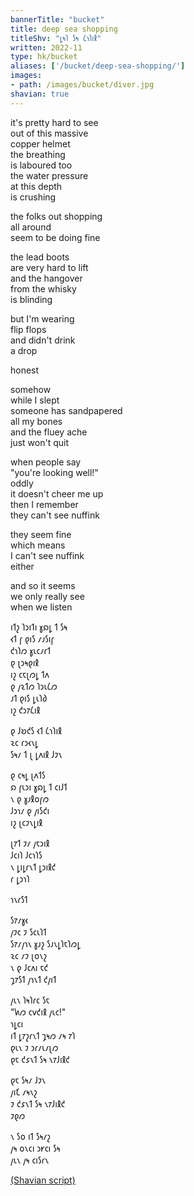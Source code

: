 ```yaml
---
bannerTitle: "bucket" 
title: deep sea shopping
titleShv: "𐑛𐑰𐑐 𐑕𐑰 𐑖𐑪𐑐𐑦𐑙"
written: 2022-11
type: hk/bucket
aliases: ['/bucket/deep-sea-shopping/']
images:
- path: /images/bucket/diver.jpg
shavian: true
---
```


<div class="latin">

it's pretty hard to see  
out of this massive  
copper helmet  
the breathing  
is laboured too  
the water pressure  
at this depth  
is crushing  

the folks out shopping  
all around   
seem to be doing fine  

the lead boots  
are very hard to lift  
and the hangover  
from the whisky  
is blinding  

but I'm wearing  
flip flops  
and didn't drink  
a drop  

honest  

somehow  
while I slept  
someone has sandpapered  
all my bones  
and the fluey ache  
just won't quit  

when people say  
"you're looking well!"  
oddly  
it doesn't cheer me up  
then I remember  
they can't see nuffink  

they seem fine  
which means  
I can't see nuffink  
either  

and so it seems  
we only really see  
when we listen  

</div>

<div class="shavian">

𐑦𐑑𐑟 𐑐𐑮𐑦𐑑𐑦 𐑣𐑸𐑛 𐑑 𐑕𐑰  
𐑬𐑑 𐑝 𐑞𐑦𐑕 𐑥𐑨𐑕𐑦𐑝  
𐑒𐑪𐑐𐑼 𐑣𐑧𐑤𐑥𐑩𐑑  
𐑞 𐑚𐑮𐑰𐑞𐑦𐑙  
𐑦𐑟 𐑤𐑱𐑚𐑼𐑛 𐑑𐑵  
𐑞 𐑢𐑷𐑑𐑼 𐑐𐑮𐑧𐑖𐑼  
𐑨𐑑 𐑞𐑦𐑕 𐑛𐑧𐑐𐑔  
𐑦𐑟 𐑒𐑮𐑳𐑖𐑦𐑙

𐑞 𐑓𐑹𐑒𐑕 𐑬𐑑 𐑖𐑪𐑐𐑦𐑙  
𐑷𐑤 𐑩𐑮𐑬𐑯𐑛  
𐑕𐑰𐑥 𐑑 𐑚 𐑛𐑵𐑦𐑙 𐑓𐑲𐑯

𐑞 𐑤𐑰𐑛 𐑚𐑵𐑑𐑕  
𐑸 𐑝𐑧𐑮𐑦 𐑣𐑸𐑛 𐑑 𐑤𐑦𐑓𐑑  
𐑯 𐑞 𐑣𐑨𐑙𐑴𐑝𐑼  
𐑓𐑮𐑪𐑥 𐑞 𐑢𐑦𐑕𐑒𐑦  
𐑦𐑟 𐑚𐑤𐑲𐑯𐑛𐑦𐑙

𐑚𐑳𐑑 𐑲𐑥 𐑢𐑱𐑮𐑦𐑙  
𐑓𐑤𐑦𐑐 𐑓𐑤𐑪𐑐𐑕  
𐑯 𐑛𐑦𐑛𐑩𐑯𐑑 𐑛𐑮𐑦𐑙𐑒  
𐑩 𐑛𐑮𐑪𐑐

𐑪𐑯𐑩𐑕𐑑

𐑕𐑳𐑥𐑣𐑬  
𐑢𐑲𐑤 𐑲 𐑕𐑤𐑧𐑐𐑑  
𐑕𐑳𐑥𐑢𐑪𐑯 𐑣𐑨𐑟 𐑕𐑨𐑯𐑛𐑐𐑱𐑐𐑼𐑛  
𐑷𐑤 𐑥𐑲 𐑚𐑴𐑯𐑟  
𐑯 𐑞 𐑓𐑤𐑵𐑦 𐑱𐑒  
𐑡𐑳𐑕𐑑 𐑢𐑪𐑯𐑑 𐑒𐑢𐑦𐑑

𐑢𐑧𐑯 𐑐𐑰𐑐𐑩𐑤 𐑕𐑱  
"𐑿𐑼 𐑤𐑫𐑒𐑦𐑙 𐑢𐑧𐑤!"  
𐑪𐑛𐑤𐑦  
𐑦𐑑 𐑛𐑳𐑟𐑩𐑯𐑑 𐑡𐑰𐑼 𐑥𐑰 𐑳𐑐  
𐑞𐑧𐑯 𐑲 𐑮𐑩𐑥𐑧𐑥𐑚𐑼  
𐑞𐑱 𐑒𐑭𐑯𐑑 𐑕𐑰 𐑯𐑳𐑓𐑦𐑙𐑒

𐑞𐑱 𐑕𐑰𐑥 𐑓𐑲𐑯  
𐑢𐑦𐑗 𐑥𐑰𐑯𐑟  
𐑲 𐑒𐑭𐑯𐑑 𐑕𐑰 𐑯𐑳𐑓𐑦𐑙𐑒  
𐑲𐑞𐑼

𐑯 𐑕𐑴 𐑦𐑑 𐑕𐑰𐑥𐑟  
𐑢𐑰 𐑴𐑯𐑤𐑦 𐑮𐑾𐑤𐑦 𐑕𐑰  
𐑢𐑧𐑯 𐑢𐑰 𐑤𐑦𐑕𐑩𐑯

[(Shavian script)](/shavian/intro)

</div>
